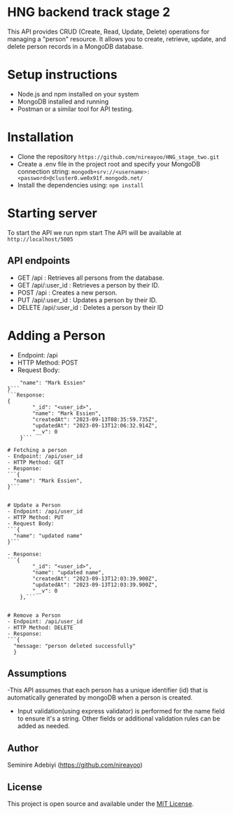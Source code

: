 # HNG backend track stage 2
This API provides CRUD (Create, Read, Update, Delete) operations for managing a "person" resource. It allows you to create, retrieve, update, and delete person records in a MongoDB database.


# Setup instructions
- Node.js and npm installed on your system
- MongoDB installed and running
- Postman or a similar tool for API testing.

# Installation
- Clone the repository
```https://github.com/nireayoo/HNG_stage_two.git```
- Create a .env file in the project root and specify your MongoDB connection string:
```mongodb+srv://<username>:<password>@cluster0.we0x91f.mongodb.net/``` 
- Install the dependencies using: ```npm install```  
# Starting server
To start the API we run npm start
The API will be available at ```http://localhost/5005```

## API endpoints
- GET /api : Retrieves all persons from the database.
- GET /api/:user_id : Retrieves a person by their ID.
- POST /api : Creates a new person.
- PUT /api/:user_id : Updates a person by their ID.
- DELETE /api/:user_id : Deletes a person by their ID

# Adding a Person
- Endpoint: /api
- HTTP Method: POST
- Request Body:
```{
    "name": "Mark Essien"
}```
```Response:
{
        "_id": "<user_id>",
        "name": "Mark Essien",
        "createdAt": "2023-09-13T08:35:59.735Z",
        "updatedAt": "2023-09-13T12:06:32.914Z",
        "__v": 0
    }```

# Fetching a person
- Endpoint: /api/user_id
- HTTP Method: GET
- Response:
```{ 
  "name": "Mark Essien",
}```


# Update a Person
- Endpoint: /api/user_id
- HTTP Method: PUT
- Request Body:
```{
  "name": "updated name"
}```

- Response:
```{
        "_id": "<user_id>",
        "name": "updated name",
        "createdAt": "2023-09-13T12:03:39.900Z",
        "updatedAt": "2023-09-13T12:03:39.900Z",
        "__v": 0
    },```


# Remove a Person
- Endpoint: /api/user_id
- HTTP Method: DELETE
- Response:
```{
  "message: "person deleted successfully"
  }
  ```


## Assumptions
-This API assumes that each person has a unique identifier (id) that is automatically generated by mongoDB when a person is created.

- Input validation(using express validator) is performed for the name field to ensure it's a string. Other fields or additional validation rules can be added as needed.

## Author
Seminire Adebiyi (https://github.com/nireayoo)

## License

This project is open source and available under the [MIT License](LICENSE).
